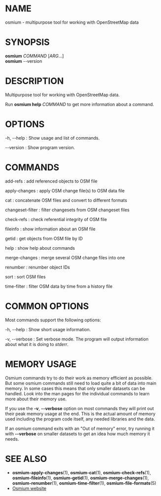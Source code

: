 
# NAME
osmium - multipurpose tool for working with OpenStreetMap data


# SYNOPSIS

**osmium** *COMMAND* \[*ARG*...\]\
**osmium** --version


# DESCRIPTION

Multipurpose tool for working with OpenStreetMap data.

Run **osmium help** *COMMAND* to get more information about a command.


# OPTIONS

-h, --help
:   Show usage and list of commands.

--version
:   Show program version.


# COMMANDS

add-refs
:   add referenced objects to OSM file

apply-changes
:   apply OSM change file(s) to OSM data file

cat
:   concatenate OSM files and convert to different formats

changeset-filter
:   filter changesets from OSM changeset files

check-refs
:   check referential integrity of OSM file

fileinfo
:   show information about an OSM file

getid
:   get objects from OSM file by ID

help
:   show help about commands

merge-changes
:   merge several OSM change files into one

renumber
:   renumber object IDs

sort
:   sort OSM files

time-filter
:   filter OSM data by time from a history file


# COMMON OPTIONS

Most commands support the following options:

-h, --help
:   Show short usage information.

-v, --verbose
:   Set verbose mode. The program will output information about what it is
    doing to *stderr*.


# MEMORY USAGE

Osmium commands try to do their work as memory efficient as possible. But some
osmium commands still need to load quite a bit of data into main memory. In
some cases this means that only smaller datasets can be handled. Look into the
man pages for the individual commands to learn more about their memory use.

If you use the **-v**, **--verbose** option on most commands they will print
out their peak memory usage at the end. This is the actual amount of memory
used including the program code itself, any needed libraries and the data.

If an osmium command exits with an "Out of memory" error, try running it with
**--verbose** on smaller datasets to get an idea how much memory it needs.


# SEE ALSO

* **osmium-apply-changes**(1),
  **osmium-cat**(1),
  **osmium-check-refs**(1),
  **osmium-fileinfo**(1),
  **osmium-getid**(1),
  **osmium-merge-changes**(1),
  **osmium-renumber**(1),
  **osmium-time-filter**(1),
  **osmium-file-formats**(5)
* [Osmium website](http://osmcode.org/osmium)

